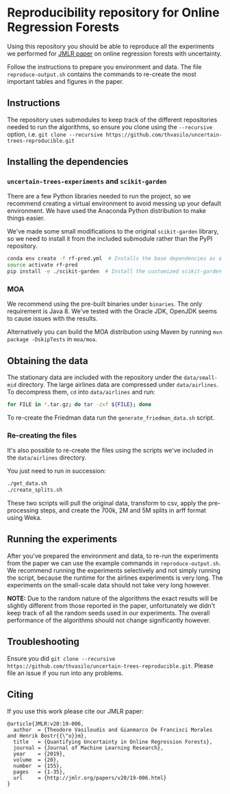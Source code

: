 # Reproducibility repository for Online Regression Forests

Using this repository you should be able to reproduce all the experiments
we performed for [JMLR paper](http://www.jmlr.org/papers/v20/19-006.html) on online regression forests with uncertainty.

Follow the instructions to prepare you environment and data.
The file `reproduce-output.sh` contains the commands to
re-create the most important tables and figures in the
paper.

## Instructions

The repository uses submodules to keep track of the
different repositories needed to run the algorithms,
so ensure you clone using the `--recursive` option,
i.e. `git clone --recursive https://github.com/thvasilo/uncertain-trees-reproducible.git`

## Installing the dependencies

### `uncertain-trees-experiments` and  `scikit-garden`

There are a few Python libraries needed to run the project,
so we recommend creating a virtual environment to avoid
messing up your default environment. We have used the Anaconda
Python distribution to make things easier.

We've made some small modifications to the original
`scikit-garden` library, so we need to install it
from the included submodule rather than the PyPI
repository.

```bash
conda env create -f rf-pred.yml  # Installs the base dependencies as a new virtual env
source activate rf-pred
pip install -e ./scikit-garden  # Install the customized scikit-garden repo.
```

### MOA

We recommend using the pre-built binaries under `binaries`. The only requirement
is Java 8. We've tested with the Oracle JDK, OpenJDK seems to cause issues with the
results.

Alternatively you can build the MOA distribution using Maven by running `mvn package -DskipTests` in `moa/moa`.

## Obtaining the data

The stationary data are included with the repository under the `data/small-mid` directory.
The large airlines data are compressed under `data/airlines`. To decompress them, `cd` into
`data/airlines` and run:
```bash
for FILE in *.tar.gz; do tar -zxf ${FILE}; done
```

To re-create the Friedman data run the `generate_friedman_data.sh` script.

### Re-creating the files

It's also possible to re-create the files
using the scripts we've included in the `data/airlines` directory.

You just need to run in succession:
```bash
./get_data.sh
./create_splits.sh
```

These two scripts will pull the original data, transform to csv,
apply the pre-processing steps, and create the 700k, 2M and 5M splits in arff format using Weka.

## Running the experiments

After you've prepared the environment and data, to re-run the experiments from the paper we can use the example commands
in `reproduce-output.sh`. We recommend running the experiments selectively and not
simply running the script, because the runtime for the airlines experiments is
very long. The experiments on the small-scale data should not take very
long however.

**NOTE:** Due to the random nature of the algorithms the exact results will
be slightly different from those reported in the paper, unfortunately we didn't keep
track of all the random seeds used in our experiments. The overall performance
of the algorithms should not change significantly however.

## Troubleshooting

Ensure you did `git clone --recursive https://github.com/thvasilo/uncertain-trees-reproducible.git`.
Please file an issue if you run into any problems.

## Citing

If you use this work please cite our JMLR paper:

```
@article{JMLR:v20:19-006,
  author  = {Theodore Vasiloudis and Gianmarco De Francisci Morales and Henrik Bostr{{\"o}}m},
  title   = {Quantifying Uncertainty in Online Regression Forests},
  journal = {Journal of Machine Learning Research},
  year    = {2019},
  volume  = {20},
  number  = {155},
  pages   = {1-35},
  url     = {http://jmlr.org/papers/v20/19-006.html}
}
```
